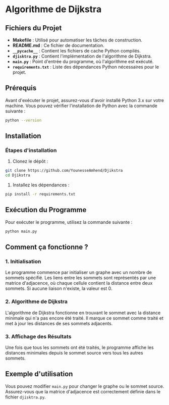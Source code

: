 # Algorithme de Dijkstra

## Fichiers du Projet

- **Makefile** : Utilisé pour automatiser les tâches de construction.
- **README.md** : Ce fichier de documentation.
- **`__pycache__`** : Contient les fichiers de cache Python compilés.
- **`djisktra.py`** : Contient l'implémentation de l'algorithme de Dijkstra.
- **`main.py`** : Point d'entrée du programme, où l'algorithme est exécuté.
- **`requirements.txt`** : Liste des dépendances Python nécessaires pour le projet.

## Prérequis

Avant d'exécuter le projet, assurez-vous d'avoir installé Python 3.x sur votre machine. Vous pouvez vérifier l'installation de Python avec la commande suivante :

```bash
python --version
```

## Installation

### Étapes d'installation

1. Clonez le dépôt :

```bash
git clone https://github.com/YounesseAmhend/Djikstra
cd Djikstra
```

1. Installez les dépendances :

```bash
pip install -r requirements.txt
```

## Exécution du Programme

Pour exécuter le programme, utilisez la commande suivante :

```bash
python main.py
```

## Comment ça fonctionne ?

### 1. Initialisation

Le programme commence par initialiser un graphe avec un nombre de sommets spécifié. Les liens entre les sommets sont représentés par une matrice d'adjacence, où chaque cellule contient la distance entre deux sommets. Si aucune liaison n'existe, la valeur est 0.

### 2. Algorithme de Dijkstra

L'algorithme de Dijkstra fonctionne en trouvant le sommet avec la distance minimale qui n'a pas encore été traité. Il marque ce sommet comme traité et met à jour les distances de ses sommets adjacents.

### 3. Affichage des Résultats

Une fois que tous les sommets ont été traités, le programme affiche les distances minimales depuis le sommet source vers tous les autres sommets.

## Exemple d'utilisation

Vous pouvez modifier `main.py` pour changer le graphe ou le sommet source. Assurez-vous que la matrice d'adjacence est correctement définie dans le fichier `djisktra.py`.
